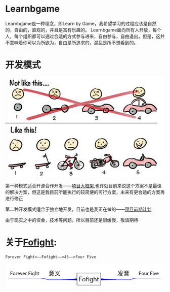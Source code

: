 # Learnbgame
Learnbgame是一种理念，即Learn by Game，我希望学习的过程应该是自然的，自由的，直观的，并且是富有乐趣的。
Learnbgame面向所有人开放，每个人，每个组织都可以通过合适的方式参与进来，自由参与，自由退出，但是，这并不意味着你可以为所欲为，自由是所追求的，混乱是所不想看到的。


# 开发模式
![](mDrivEngine/develep.jpg)

第一种模式适合开源合作开发——[项目大框架](项目大框架.md),也许就目前来说这个方案不是最佳的解决方案，但这是我目前所能执行的较简便的可行方案，未来有更合适的方案再进行修正

第二种开发模式适合于独立地开发，目前也是我正在做的——[项目前期计划](项目前期计划.md)


由于现实之中的资金，技术等问题，所以目前还是很缓慢，敬请期待

# 关于[Fofight](Fofight.md):
	Forever Fight<——Fofight——>45——>Four Five
![](mDrivEngine/fofight.png)
